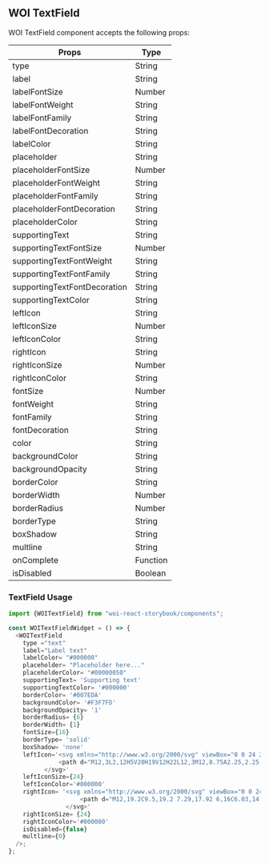 ## WOI TextField

WOI TextField component accepts the following props:


| Props                        | Type     |
| ---------------------------- | -------- |
| type                         | String   |
| label                        | String   |
| labelFontSize                | Number   |
| labelFontWeight              | String   |
| labelFontFamily              | String   |
| labelFontDecoration          | String   |
| labelColor                   | String   |
| placeholder                  | String   |
| placeholderFontSize          | Number   |
| placeholderFontWeight        | String   |
| placeholderFontFamily        | String   |
| placeholderFontDecoration    | String   |
| placeholderColor             | String   |
| supportingText               | String   |
| supportingTextFontSize       | Number   |
| supportingTextFontWeight     | String   |
| supportingTextFontFamily     | String   |
| supportingTextFontDecoration | String   |
| supportingTextColor          | String   |
| leftIcon                     | String   |
| leftIconSize                 | Number   |
| leftIconColor                | String   |
| rightIcon                    | String   |
| rightIconSize                | Number   |
| rightIconColor               | String   |
| fontSize                     | Number   |
| fontWeight                   | String   |
| fontFamily                   | String   |
| fontDecoration               | String   |
| color                        | String   |
| backgroundColor              | String   |
| backgroundOpacity            | String   |
| borderColor                  | String   |
| borderWidth                  | Number   |
| borderRadius                 | Number   |
| borderType                   | String   |
| boxShadow                    | String   |
| multline                     | String   |
| onComplete                   | Function |
| isDisabled                   | Boolean  |


### **TextField Usage**

```js
import {WOITextField} from "woi-react-storybook/components";

const WOITextFieldWidget = () => {
  <WOITextField
    type ="text"
    label="Label text"
    labelColor= "#000000"
    placeholder= "Placeholder here..."
    placeholderColor= "#00000050"
    supportingText= 'Supporting text'
    supportingTextColor= '#000000'
    borderColor= '#007EDA'
    backgroundColor= '#F3F7FD'
    backgroundOpacity= '1'
    borderRadius= {6}
    borderWidth= {1}
    fontSize={16}
    borderType= 'solid'
    boxShadow= 'none'
    leftIcon='<svg xmlns="http://www.w3.org/2000/svg" viewBox="0 0 24 24">
              <path d="M12,3L2,12H5V20H19V12H22L12,3M12,8.75A2.25,2.25 0 0,1 14.25,11A2.25,2.25 0 0,1 12,13.25A2.25,2.25 0 0,1 9.75,11A2.25,2.25 0 0,1 12,8.75M12,15C13.5,15 16.5,15.75 16.5,17.25V18H7.5V17.25C7.5,15.75 10.5,15 12,15Z" />
          </svg>'
    leftIconSize={24}
    leftIconColor='#000000'
    rightIcon= '<svg xmlns="http://www.w3.org/2000/svg" viewBox="0 0 24 24">
                    <path d="M12,19.2C9.5,19.2 7.29,17.92 6,16C6.03,14 10,12.9 12,12.9C14,12.9 17.97,14 18,16C16.71,17.92 14.5,19.2 12,19.2M12,5A3,3 0 0,1 15,8A3,3 0 0,1 12,11A3,3 0 0,1 9,8A3,3 0 0,1 12,5M12,2A10,10 0 0,0 2,12A10,10 0 0,0 12,22A10,10 0 0,0 22,12C22,6.47 17.5,2 12,2Z" />
                </svg>'
    rightIconSize= {24}
    rightIconColor='#000000'
    isDisabled={false}
    multline={0}
  />;
};
```
